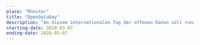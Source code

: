 ```yaml
---
place: "Münster"
title: "OpenDataDay"
description: "An diesem internationalen Tag der offenen Daten soll rund um die Welt durch verschiedene Aktivitäten auf die Bedeutung Offener Daten hingewiesen werden. Auch in diesem Jahr treffen sich Menschen, um sich über das Thema Offene Daten zu informieren und für ihre Gemeinschaft neue Anwendungen mit offenen Daten zu entwickeln."
starting-date: 2020-03-07
ending-date: 2020-03-07
---
```

